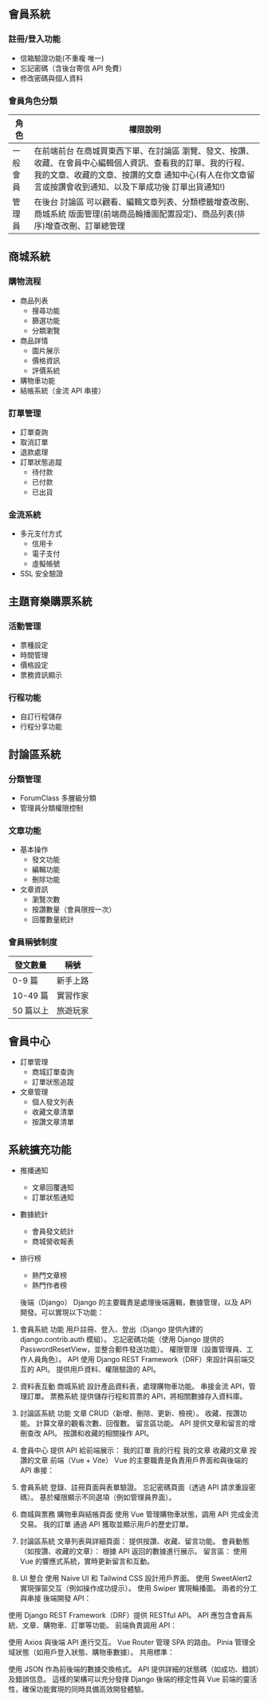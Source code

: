 ## 會員系統

### 註冊/登入功能

- 信箱驗證功能(不重複 唯一)
- 忘記密碼（含後台寄信 API 免費）
- 修改密碼與個人資料

### 會員角色分類

| **角色** | **權限說明** |
| --- | --- |
| 一般會員 | 在前端前台 在商城買東西下單、在討論區 瀏覽、發文、按讚、收藏、在會員中心編輯個人資訊、查看我的訂單、我的行程、我的文章、收藏的文章、按讚的文章 通知中心(有人在你文章留言或按讚會收到通知、以及下單成功後 訂單出貨通知!) |
| 管理員 | 在後台 討論區 可以觀看、編輯文章列表、分類標籤增查改刪、商城系統 版面管理(前端商品輪播圖配置設定)、商品列表(排序)增查改刪、訂單總管理  |

## 商城系統

### 購物流程

- 商品列表
    - 搜尋功能
    - 篩選功能
    - 分類瀏覽
- 商品詳情
    - 圖片展示
    - 價格資訊
    - 評價系統
- 購物車功能
- 結帳系統（金流 API 串接）

### 訂單管理

- 訂單查詢
- 取消訂單
- 退款處理
- 訂單狀態追蹤
    - 待付款
    - 已付款
    - 已出貨

### 金流系統

- 多元支付方式
    - 信用卡
    - 電子支付
    - 虛擬帳號
- SSL 安全驗證

## 主題育樂購票系統

### 活動管理

- 票種設定
- 時間管理
- 價格設定
- 票務資訊顯示

### 行程功能

- 自訂行程儲存
- 行程分享功能

## 討論區系統

### 分類管理

- ForumClass 多層級分類
- 管理員分類權限控制

### 文章功能

- 基本操作
    - 發文功能
    - 編輯功能
    - 刪除功能
- 文章資訊
    - 瀏覽次數
    - 按讚數量（會員限按一次）
    - 回覆數量統計

### 會員稱號制度

| **發文數量** | **稱號** |
| --- | --- |
| 0-9 篇 | 新手上路 |
| 10-49 篇 | 實習作家 |
| 50 篇以上 | 旅遊玩家 |

## 會員中心

- 訂單管理
    - 商城訂單查詢
    - 訂單狀態追蹤
- 文章管理
    - 個人發文列表
    - 收藏文章清單
    - 按讚文章清單

## 系統擴充功能

- 推播通知
    - 文章回覆通知
    - 訂單狀態通知
- 數據統計
    - 會員發文統計
    - 商城營收報表
- 排行榜
    - 熱門文章榜
    - 熱門作者榜

	後端（Django）
Django 的主要職責是處理後端邏輯，數據管理，以及 API 開發。可以實現以下功能：

1. 會員系統
功能
用戶註冊、登入、登出（Django 提供內建的 django.contrib.auth 模組）。
忘記密碼功能（使用 Django 提供的 PasswordResetView，並整合郵件發送功能）。
權限管理（設置管理員、工作人員角色）。
API
使用 Django REST Framework（DRF）來設計與前端交互的 API。
提供用戶資料、權限驗證的 API。
2. 資料表互動
商城系統
設計產品資料表，處理購物車功能。
串接金流 API，管理訂單。
票務系統
提供儲存行程和買票的 API，將相關數據存入資料庫。
3. 討論區系統
功能
文章 CRUD（新增、刪除、更新、檢視）。
收藏、按讚功能。
計算文章的觀看次數、回復數。
留言區功能。
API
提供文章和留言的增刪查改 API。
按讚和收藏的相關操作 API。
4. 會員中心
提供 API 給前端展示：
我的訂單
我的行程
我的文章
收藏的文章
按讚的文章
前端（Vue + Vite）
Vue 的主要職責是負責用戶界面和與後端的 API 串接：

1. 會員系統
登錄、註冊頁面與表單驗證。
忘記密碼頁面（透過 API 請求重設密碼）。
基於權限顯示不同選項（例如管理員界面）。
2. 商城與票務
購物車與結帳頁面
使用 Vue 管理購物車狀態，調用 API 完成金流交易。
我的訂單
通過 API 獲取並顯示用戶的歷史訂單。
3. 討論區系統
文章列表與詳細頁面：
提供按讚、收藏、留言功能。
會員動態（如按讚、收藏的文章）：
根據 API 返回的數據進行展示。
留言區：
使用 Vue 的響應式系統，實時更新留言和互動。
4. UI 整合
使用 Naive UI 和 Tailwind CSS 設計用戶界面。
使用 SweetAlert2 實現彈窗交互（例如操作成功提示）。
使用 Swiper 實現輪播圖。
兩者的分工與串接
後端開發 API：

使用 Django REST Framework（DRF）提供 RESTful API。
API 應包含會員系統、文章、購物車、訂單等功能。
前端負責調用 API：

使用 Axios 與後端 API 進行交互。
Vue Router 管理 SPA 的路由。
Pinia 管理全域狀態（如用戶登入狀態、購物車數據）。
共用標準：

使用 JSON 作為前後端的數據交換格式。
API 提供詳細的狀態碼（如成功、錯誤）及錯誤信息。
這樣的架構可以充分發揮 Django 後端的穩定性與 Vue 前端的靈活性，確保功能實現的同時具備高效開發體驗。

